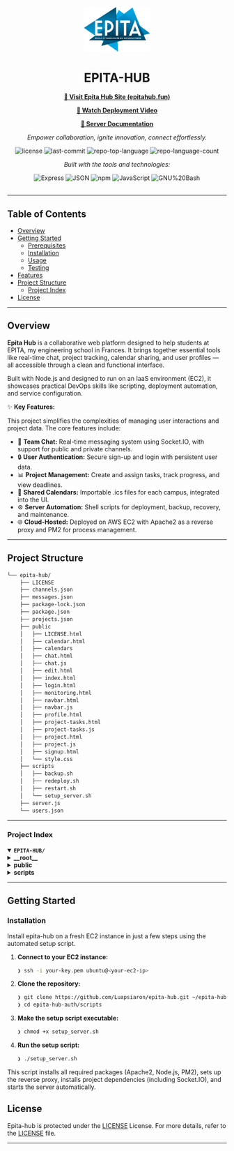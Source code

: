 <div id="top">

<!-- HEADER STYLE: CLASSIC -->
<div align="center">

<img src="Epita.png" width="30%" style="position: relative; top: 0; right: 0;" alt="Project Logo"/>

# EPITA-HUB

<p align="center">
  <a href="https://epitahub.fun"><strong>🔗 Visit Epita Hub Site (epitahub.fun)</strong></a>

  <a href="https://www.youtube.com/watch?v=tyUSZW-4HD4"><strong>🎥 Watch Deployment Video</strong></a>

  <a href="https://github.com/Luapsiaron/epita-hub/raw/main/epita-hub-documentation.pdf"><strong>📄 Server Documentation</strong></a>
</p>

<em>Empower collaboration, ignite innovation, connect effortlessly.</em>

<!-- BADGES -->
<img src="https://img.shields.io/github/license/Luapsiaron/epita-hub?style=flat&logo=opensourceinitiative&logoColor=white&color=0080ff" alt="license">
<img src="https://img.shields.io/github/last-commit/Luapsiaron/epita-hub?style=flat&logo=git&logoColor=white&color=0080ff" alt="last-commit">
<img src="https://img.shields.io/github/languages/top/Luapsiaron/epita-hub?style=flat&color=0080ff" alt="repo-top-language">
<img src="https://img.shields.io/github/languages/count/Luapsiaron/epita-hub?style=flat&color=0080ff" alt="repo-language-count">

<em>Built with the tools and technologies:</em>

<img src="https://img.shields.io/badge/Express-000000.svg?style=flat&logo=Express&logoColor=white" alt="Express">
<img src="https://img.shields.io/badge/JSON-000000.svg?style=flat&logo=JSON&logoColor=white" alt="JSON">
<img src="https://img.shields.io/badge/npm-CB3837.svg?style=flat&logo=npm&logoColor=white" alt="npm">
<img src="https://img.shields.io/badge/JavaScript-F7DF1E.svg?style=flat&logo=JavaScript&logoColor=black" alt="JavaScript">
<img src="https://img.shields.io/badge/GNU%20Bash-4EAA25.svg?style=flat&logo=GNU-Bash&logoColor=white" alt="GNU%20Bash">

</div>
<br>

---

## Table of Contents

- [Overview](#overview)
- [Getting Started](#getting-started)
    - [Prerequisites](#prerequisites)
    - [Installation](#installation)
    - [Usage](#usage)
    - [Testing](#testing)
- [Features](#features)
- [Project Structure](#project-structure)
    - [Project Index](#project-index)
- [License](#license)

---

## Overview

**Epita Hub** is a collaborative web platform designed to help students at EPITA, my engineering school in Frances. It brings together essential tools like real-time chat, project tracking, calendar sharing, and user profiles — all accessible through a clean and functional interface.

Built with Node.js and designed to run on an IaaS environment (EC2), it showcases practical DevOps skills like scripting, deployment automation, and service configuration.

✨ **Key Features:**

This project simplifies the complexities of managing user interactions and project data. The core features include:

- 💬 **Team Chat:** Real-time messaging system using Socket.IO, with support for public and private channels.
- 🔒 **User Authentication:** Secure sign-up and login with persistent user data.
- 📊 **Project Management:** Create and assign tasks, track progress, and view deadlines.
- 📆 **Shared Calendars:** Importable .ics files for each campus, integrated into the UI.
- ⚙️ **Server Automation:** Shell scripts for deployment, backup, recovery, and maintenance.
- 🌐 **Cloud-Hosted:** Deployed on AWS EC2 with Apache2 as a reverse proxy and PM2 for process management.

---


## Project Structure

```sh
└── epita-hub/
    ├── LICENSE
    ├── channels.json
    ├── messages.json
    ├── package-lock.json
    ├── package.json
    ├── projects.json
    ├── public
    │   ├── LICENSE.html
    │   ├── calendar.html
    │   ├── calendars
    │   ├── chat.html
    │   ├── chat.js
    │   ├── edit.html
    │   ├── index.html
    │   ├── login.html
    │   ├── monitoring.html
    │   ├── navbar.html
    │   ├── navbar.js
    │   ├── profile.html
    │   ├── project-tasks.html
    │   ├── project-tasks.js
    │   ├── project.html
    │   ├── project.js
    │   ├── signup.html
    │   └── style.css
    ├── scripts
    │   ├── backup.sh
    │   ├── redeploy.sh
    │   ├── restart.sh
    │   └── setup_server.sh
    ├── server.js
    └── users.json
```

---

### Project Index

<details open>
	<summary><b><code>EPITA-HUB/</code></b></summary>
	<!-- __root__ Submodule -->
	<details>
	    <summary><b>__root__</b></summary>
	    <blockquote>
		    <div class='directory-path' style='padding: 8px 0; color: #666;'>
			    <code><b>⦿ __root__</b></code>
		    <table style='width: 100%; border-collapse: collapse;'>
		    <thead>
			    <tr style='background-color: #f8f9fa;'>
				    <th style='width: 30%; text-align: left; padding: 8px;'>File Name</th>
				    <th style='text-align: left; padding: 8px;'>Summary</th>
			    </tr>
		    </thead>
			    <tr style='border-bottom: 1px solid #eee;'>
				    <td style='padding: 8px;'><b><a href='https://github.com/Luapsiaron/epita-hub/blob/master/server.js'>server.js</a></b></td>
				    <td style='padding: 8px;'>Starts the main Node.js server using Express and Socket.IO. Manages user authentication, real-time messaging, channel creation, and project/task handling.</td>
			    </tr>
			    <tr style='border-bottom: 1px solid #eee;'>
				    <td style='padding: 8px;'><b><a href='https://github.com/Luapsiaron/epita-hub/blob/master/projects.json'>projects.json</a></b></td>
				    <td style='padding: 8px;'>Stores all project data: names, statuses, assigned users, and associated tasks. Acts as the central reference for project management.</td>
			    </tr>
			    <tr style='border-bottom: 1px solid #eee;'>
				    <td style='padding: 8px;'><b><a href='https://github.com/Luapsiaron/epita-hub/blob/master/package.json'>package.json</a></b></td>
				    <td style='padding: 8px;'>Declares the app’s dependencies (e.g., Express, Socket.IO) and includes startup scripts for PM2. Required to install and run the project.</td>
			    </tr>
			    <tr style='border-bottom: 1px solid #eee;'>
				    <td style='padding: 8px;'><b><a href='https://github.com/Luapsiaron/epita-hub/blob/master/users.json'>users.json</a></b></td>
				    <td style='padding: 8px;'>Contains registered user accounts, including usernames, hashed passwords, campus info, bios, and profile pictures. Used for login and personalization.</td>
			    </tr>
			    <tr style='border-bottom: 1px solid #eee;'>
				    <td style='padding: 8px;'><b><a href='https://github.com/Luapsiaron/epita-hub/blob/master/messages.json'>messages.json</a></b></td>
				    <td style='padding: 8px;'>Logs chat messages organized by channels. Supports conversation history and real-time chat functionality.</td>
			    </tr>
			    <tr style='border-bottom: 1px solid #eee;'>
				    <td style='padding: 8px;'><b><a href='https://github.com/Luapsiaron/epita-hub/blob/master/channels.json'>channels.json</a></b></td>
				    <td style='padding: 8px;'>Defines the structure of public and private channels, including members and creators. Controls access to chat spaces.</td>
			    </tr>
			    <tr style='border-bottom: 1px solid #eee;'>
				    <td style='padding: 8px;'><b><a href='https://github.com/Luapsiaron/epita-hub/blob/master/LICENSE'>LICENSE</a></b></td>
				    <td style='padding: 8px;'>MIT License allowing free use, modification, and distribution of the project. Encourages open-source collaboration.</td>
			    </tr>
		    </table>
	    </blockquote>
	</details>
	<!-- public Submodule -->
	<details>
	    <summary><b>public</b></summary>
	    <blockquote>
	        <div class='directory-path' style='padding: 8px 0; color: #666;'>
		        <code><b>⦿ public</b></code>
	        </div>
	        <table style='width: 100%; border-collapse: collapse;'>
	        <thead>
		        <tr style='background-color: #f8f9fa;'>
			        <th style='width: 30%; text-align: left; padding: 8px;'>File Name</th>
			        <th style='text-align: left; padding: 8px;'>Summary</th>
		        </tr>
	        </thead>
		        <tr style='border-bottom: 1px solid #eee;'>
		            <td style='padding: 8px;'><b><a href='https://github.com/Luapsiaron/epita-hub/blob/master/public/index.html'>index.html</a></b></td>
			        <td style='padding: 8px;'>Landing page of the application. Redirects users to login or sign-up and serves as the entry point for unauthenticated visitors.</td>
		        </tr>
		        <tr style='border-bottom: 1px solid #eee;'>
			        <td style='padding: 8px;'><b><a href='https://github.com/Luapsiaron/epita-hub/blob/master/public/login.html'>login.html</a></b></td>
			        <td style='padding: 8px;'>Login form interface. Sends user credentials to the server for authentication.</td>
		        </tr>
		        <tr style='border-bottom: 1px solid #eee;'>
			        <td style='padding: 8px;'><b><a href='https://github.com/Luapsiaron/epita-hub/blob/master/public/signup.html'>signup.html</a></b></td>
			        <td style='padding: 8px;'>Registration page allowing users to create an account with campus, bio, and password information.</td>
		        </tr>
		        <tr style='border-bottom: 1px solid #eee;'>
			        <td style='padding: 8px;'><b><a href='https://github.com/Luapsiaron/epita-hub/blob/master/public/profile.html'>profile.html</a></b></td>
			        <td style='padding: 8px;'>User profile display showing username, bio, campus, and profile picture. Pulls data from users.json.</td>
		        </tr>
		        <tr style='border-bottom: 1px solid #eee;'>
			        <td style='padding: 8px;'><b><a href='https://github.com/Luapsiaron/epita-hub/blob/master/public/edit.html'>edit.html</a></b></td>
			        <td style='padding: 8px;'>Profile editing interface. Allows users to update bio, campus, and profile image.</td>
		        </tr>
		        <tr style='border-bottom: 1px solid #eee;'>
		            <td style='padding: 8px;'><b><a href='https://github.com/Luapsiaron/epita-hub/blob/master/public/navbar.html'>navbar.html</a></b> / <b><a href='https://github.com/Luapsiaron/epita-hub/blob/master/public/navbar.js'>navbar.js</a></b></td>
			        <td style='padding: 8px;'>Reusable navigation bar and JavaScript logic to dynamically insert the navbar into each page and handle UI interactions.</td>
		        </tr>
		        <tr style='border-bottom: 1px solid #eee;'>
			        <td style='padding: 8px;'><b><a href='https://github.com/Luapsiaron/epita-hub/blob/master/public/chat.html'>chat.html</a></b> / <b><a href='https://github.com/Luapsiaron/epita-hub/blob/master/public/chat.js'>chat.js</a></b></td>
			        <td style='padding: 8px;'>Real-time chat interface using Socket.IO. Supports multiple channels and displays message history.</td>
		        </tr>
		        <tr style='border-bottom: 1px solid #eee;'>
			        <td style='padding: 8px;'><b><a href='https://github.com/Luapsiaron/epita-hub/blob/master/public/project.html'>project.html</a></b> / <b><a href='https://github.com/Luapsiaron/epita-hub/blob/master/public/project.js'>project.js</a></b></td>
			        <td style='padding: 8px;'>Project dashboard allowing users to view and manage their assigned projects and team roles.</td>
		        </tr>
		        <tr style='border-bottom: 1px solid #eee;'>
		        <td style='padding: 8px;'><b><a href='https://github.com/Luapsiaron/epita-hub/blob/master/public/project-tasks.html'>project-tasks.html</a></b> / <b><a href='https://github.com/Luapsiaron/epita-hub/blob/master/public/project-tasks.js'>project-tasks.js</a></b></td>
			        <td style='padding: 8px;'>Task management interface for a selected project. Supports assignment, status updates, and member tracking.</td>
		        </tr>
		        <tr style='border-bottom: 1px solid #eee;'>
			        <td style='padding: 8px;'><b><a href='https://github.com/Luapsiaron/epita-hub/blob/master/public/calendar.html'>calendar.html</a></b></td>
			        <td style='padding: 8px;'>Displays synchronized campus calendars from `.ics` files to help users coordinate schedules.</td>
		        </tr>
		        <tr style='border-bottom: 1px solid #eee;'>
			        <td style='padding: 8px;'><b><a href='https://github.com/Luapsiaron/epita-hub/blob/master/public/calendars/'>calendars/</a></b></td>
			        <td style='padding: 8px;'>Folder containing `.ics` files for each EPITA campus (e.g. Rennes, Paris, Lyon) used in calendar.html.</td>
		        </tr>
		        <tr style='border-bottom: 1px solid #eee;'>
			        <td style='padding: 8px;'><b><a href='https://github.com/Luapsiaron/epita-hub/blob/master/public/monitoring.html'>monitoring.html</a></b></td>
			        <td style='padding: 8px;'>Monitoring interface for overviewing internal server or usage status (work-in-progress / optional).</td>
		        </tr>
		        <tr style='border-bottom: 1px solid #eee;'>
			        <td style='padding: 8px;'><b><a href='https://github.com/Luapsiaron/epita-hub/blob/master/public/style.css'>style.css</a></b></td>
			        <td style='padding: 8px;'>Main stylesheet used across all HTML pages to apply a consistent layout and design system.</td>
		        </tr>
		        <tr style='border-bottom: 1px solid #eee;'>
		        <td style='padding: 8px;'><b><a href='https://github.com/Luapsiaron/epita-hub/blob/master/public/LICENSE.html'>LICENSE.html</a></b></td>
			        <td style='padding: 8px;'>HTML rendering of the MIT license, displayed from within the web interface for transparency.</td>
		        </tr>
	        </table>
	    </blockquote>
    </details>
	<!-- scripts Submodule -->
    <details>
	    <summary><b>scripts</b></summary>
	    <blockquote>
		    <div class='directory-path' style='padding: 8px 0; color: #666;'>
			    <code><b>⦿ scripts</b></code>
		    </div>
		    <table style='width: 100%; border-collapse: collapse;'>
		    <thead>
			    <tr style='background-color: #f8f9fa;'>
				    <th style='width: 30%; text-align: left; padding: 8px;'>File Name</th>
				    <th style='text-align: left; padding: 8px;'>Summary</th>
			    </tr>
		    </thead>
			    <tr style='border-bottom: 1px solid #eee;'>
				    <td style='padding: 8px;'><b><a href='https://github.com/Luapsiaron/epita-hub/blob/master/scripts/setup_server.sh'>setup_server.sh</a></b></td>
				    <td style='padding: 8px;'>- Installs and configures all necessary components for running EPITA Hub on a fresh EC2 instance<br>- Updates system packages, installs Node.js, Apache2, and PM2, and sets up Apache as a reverse proxy to the Node.js app<br>- Automatically starts the server and prepares the environment for production use.</td>
			    </tr>
			    <tr style='border-bottom: 1px solid #eee;'>
				    <td style='padding: 8px;'><b><a href='https://github.com/Luapsiaron/epita-hub/blob/master/scripts/redeploy.sh'>redeploy.sh</a></b></td>
				    <td style='padding: 8px;'>- Restores a previously created backup of the project<br>- Removes the current project directory, extracts a selected backup archive, and restarts the Node.js server using PM2<br>- Useful for quick recovery in case of data loss or system failure.</td>
			    </tr>
			    <tr style='border-bottom: 1px solid #eee;'>
				    <td style='padding: 8px;'><b><a href='https://github.com/Luapsiaron/epita-hub/blob/master/scripts/restart.sh'>restart.sh</a></b></td>
				    <td style='padding: 8px;'>- Performs basic server maintenance by flushing PM2 logs and restarting the Node.js process<br>- Helps keep the server running smoothly and ensures logs don’t consume unnecessary disk space over time.</td>
			    </tr>
			    <tr style='border-bottom: 1px solid #eee;'>
				    <td style='padding: 8px;'><b><a href='https://github.com/Luapsiaron/epita-hub/blob/master/scripts/backup.sh'>backup.sh</a></b></td>
				    <td style='padding: 8px;'>- Creates a compressed archive of the entire project directory with a timestamp<br>- Ensures data integrity by optionally stopping the server before backup, and restarting it after completion<br>- Essential for keeping regular recovery points of code and data.</td>
			    </tr>
		    </table>
	    </blockquote>
    </details>
</details>

---

## Getting Started

### Installation

Install epita-hub on a fresh EC2 instance in just a few steps using the automated setup script.


1. **Connect to your EC2 instance:**

    ```sh
    ❯ ssh -i your-key.pem ubuntu@<your-ec2-ip>
    ```

2. **Clone the repository:**

    ```sh
    ❯ git clone https://github.com/Luapsiaron/epita-hub.git ~/epita-hub-auth
    ❯ cd epita-hub-auth/scripts

    ```

3. **Make the setup script executable:**

    ```sh
    ❯ chmod +x setup_server.sh
    ```
    
3. **Run the setup script:**

    ```sh
    ❯ ./setup_server.sh
    ```

This script installs all required packages (Apache2, Node.js, PM2), sets up the reverse proxy, installs project dependencies (including Socket.IO), and starts the server automatically.


## License

Epita-hub is protected under the [LICENSE](https://choosealicense.com/licenses) License. For more details, refer to the [LICENSE](https://choosealicense.com/licenses/) file.

---

